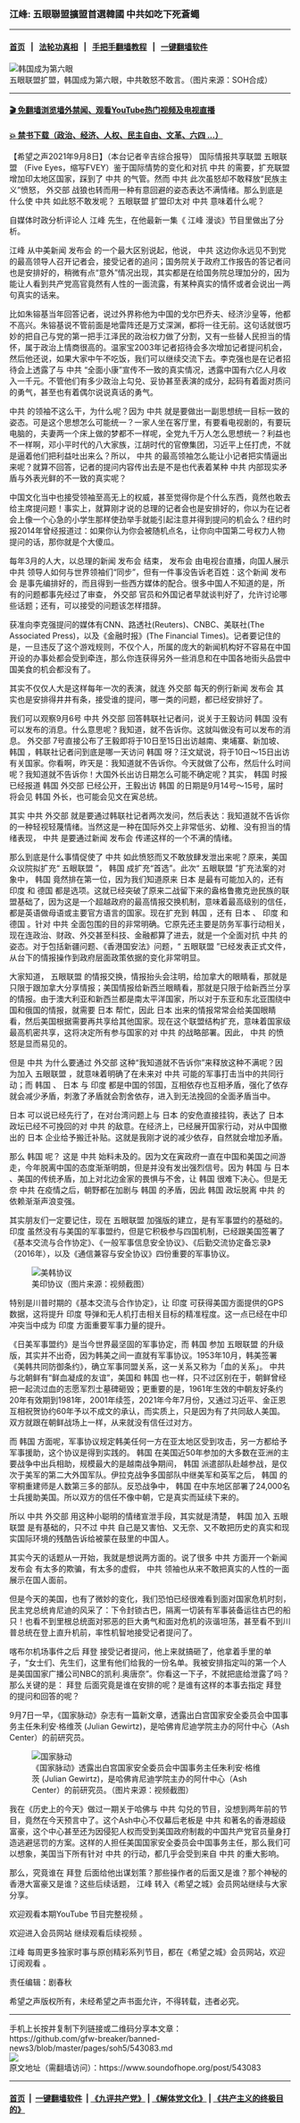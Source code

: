 ### 江峰: 五眼聯盟擴盟首選韓國 中共如吃下死蒼蠅
------------------------

#### [首页](https://github.com/gfw-breaker/banned-news3/blob/master/README.md) &nbsp;&nbsp;|&nbsp;&nbsp; [法轮功真相](https://github.com/begood0513/basic/blob/master/README.md)  &nbsp;&nbsp;|&nbsp;&nbsp; [手把手翻墙教程](https://github.com/gfw-breaker/guides/wiki)  &nbsp;&nbsp;|&nbsp;&nbsp; [一键翻墙软件](https://github.com/gfw-breaker/nogfw/blob/master/README.md)  



<div><img alt="韩国成为第六眼" src="https://img.soundofhope.org/2021-09/1631134828788.jpg"/>
<br/><figcaption class="caption">
 五眼联盟扩盟，韩国成为第六眼，中共敢怒不敢言。（图片来源：SOH合成）
</figcaption></div><hr/>

#### [ 🎬  免翻墙浏览墙外禁闻、观看YouTube热门视频及电视直播](https://github.com/gfw-breaker/HelloWorld)

#### [ 💥  禁书下载（政治、经济、人权、民主自由、文革、六四 ...）](https://github.com/gfw-breaker/books/blob/master/README.md)

<div><div class="Content__Wrapper sc-1bvya0-0 grZQxZ">
 <p class="meta-top">
  <span class="meta">
   【希望之声2021年9月8日】（本台记者辛吉综合报导）
  </span>
  国际情报共享联盟
  <ok href="/term/7265">
   五眼联盟
  </ok>
  （Five Eyes，缩写FVEY）鉴于国际情势的变化和对抗
  <ok href="/term/1059">
   中共
  </ok>
  的需要，扩充联盟增加印太地区国家，踩到了
  <ok href="/term/1059">
   中共
  </ok>
  的气管。然而
  <ok href="/term/1059">
   中共
  </ok>
  此次虽怒却不敢释放“民族主义”愤怒，
  <ok href="/term/10404">
   外交部
  </ok>
  战狼也转而用一种有意回避的姿态表达不满情绪。那么到底是什么使
  <ok href="/term/1059">
   中共
  </ok>
  如此怒不敢发呢？
  <ok href="/term/7265">
   五眼联盟
  </ok>
  扩盟印太对
  <ok href="/term/1059">
   中共
  </ok>
  意味着什么呢？
 </p>
 <p>
  自媒体时政分析评论人
  <ok href="/term/3461">
   江峰
  </ok>
  先生，在他最新一集《
  <ok href="/term/3461">
   江峰
  </ok>
  漫谈》节目里做出了分析。
 </p>
 <div class="AD_Embed__Wrap-sc-1xslmin-0 igMuqX module desktop">
  <div>
  </div>
 </div>
 <p>
  <ok href="/term/3461">
   江峰
  </ok>
  从中美新闻
  <ok href="/term/12872">
   发布会
  </ok>
  的一个最大区别说起，他说，
  <ok href="/term/1059">
   中共
  </ok>
  这边你永远见不到党的最高领导人召开记者会，接受记者的追问；国务院关于政府工作报告的答记者问也是安排好的，稍微有点“意外”情况出现，其实都是在给国务院总理加分的，因为能让人看到共产党高官竟然有人性的一面流露，有某种真实的情怀或者会说出一两句真实的话来。
 </p>
 <p>
  比如朱镕基当年回答记者，说过外界称他为中国的戈尔巴乔夫、经济沙皇等，他都不高兴。朱镕基说不管前面是地雷阵还是万丈深渊，都将一往无前。这句话就很巧妙的把自己与党的第一把手江泽民的政治权力做了分割，又有一些替人民担当的情怀，属于政治上情商很高的。温家宝2003年记者招待会多次增加记者提问机会，然后他还说，如果大家中午不吃饭，我们可以继续交流下去。李克强也是在记者招待会上透露了与
  <ok href="/term/1059">
   中共
  </ok>
  “全面小康”宣传不一致的真实情况，透露中国有六亿人月收入一千元。不管他们有多少政治上勾兑、妥协甚至表演的成分，起码有着面对质问的勇气，甚至也有着偶尔说说真话的勇气。
 </p>
 <p>
  <ok href="/term/1059">
   中共
  </ok>
  的领袖不这么干，为什么呢？因为
  <ok href="/term/1059">
   中共
  </ok>
  就是要做出一副思想统一目标一致的姿态。可是这个思想怎么可能统一？一家人坐在客厅里，有要看电视剧的，有要玩电脑的，夫妻两一个床上做的梦都不一样呢，全党九千万人怎么思想统一？利益也不一样啊，邓小平时代的八大家族，江胡时代的官僚集团，习近平上任打虎，不就是逼着他们把利益吐出来么？所以，
  <ok href="/term/1059">
   中共
  </ok>
  的最高领袖怎么能让小记者把实情逼出来呢？就算不回答，记者的提问内容传出去是不是也代表着某种
  <ok href="/term/1059">
   中共
  </ok>
  内部现实矛盾与外表光鲜的不一致的真实呢？
 </p>
 <p>
  中国文化当中也接受领袖至高无上的权威，甚至觉得你是个什么东西，竟然也敢去给主席提问题！事实上，就算刚才说的总理的记者会也是安排好的，你以为在记者会上像一个心急的小学生那样使劲举手就能引起注意并得到提问的机会么？纽约时报2014年曾经报道过：如果你认为你会被随机点名，让你向中国第二号权力人物提问的话，那你就是个大傻瓜。
 </p>
 <p>
  每年3月的人大，以总理的新闻
  <ok href="/term/12872">
   发布会
  </ok>
  结束，
  <ok href="/term/12872">
   发布会
  </ok>
  由电视台直播，向国人展示
  <ok href="/term/1059">
   中共
  </ok>
  领导人如何与世界领袖们“同步”，但有一件事没告诉老百姓：这个新闻
  <ok href="/term/12872">
   发布会
  </ok>
  是事先编排好的，而且得到一些西方媒体的配合。很多中国人不知道的是，所有的问题都事先经过了审查，
  <ok href="/term/10404">
   外交部
  </ok>
  官员和外国记者早就谈判好了，允许讨论哪些话题；还有，可以接受的问题该怎样措辞。
 </p>
 <p>
  获准向李克强提问的媒体有CNN、路透社(Reuters)、CNBC、美联社(The Associated Press)，以及《金融时报》(The Financial Times)。记者要记住的是，一旦违反了这个游戏规则，不仅个人，所属的庞大的新闻机构好不容易在中国开设的办事处都会受到牵连，那么你连获得另外一些消息和在中国各地街头品尝中国美食的机会都没有了。
 </p>
 <div class="AD_Embed__Wrap-sc-1xslmin-0 igMuqX module desktop">
  <div>
  </div>
 </div>
 <p>
  其实不仅仅人大是这样每年一次的表演，就连
  <ok href="/term/10404">
   外交部
  </ok>
  每天的例行新闻
  <ok href="/term/12872">
   发布会
  </ok>
  其实也是安排得井井有条，接受谁的提问，哪一类的问题，都已经安排好了。
 </p>
 <p>
  我们可以观察9月6号
  <ok href="/term/1059">
   中共
  </ok>
  <ok href="/term/10404">
   外交部
  </ok>
  回答韩联社记者问，说关于王毅访问
  <ok href="/term/1700">
   韩国
  </ok>
  没有可以发布的消息。什么意思呢？我知道，就不告诉你。这就叫做没有可以发布的消息。
  <ok href="/term/10404">
   外交部
  </ok>
  7号直接公布了王毅即将于10日至15日出访越南、柬埔寨、新加坡、
  <ok href="/term/1700">
   韩国
  </ok>
  ，韩联社记者问到底是哪一天访问
  <ok href="/term/1700">
   韩国
  </ok>
  呀？汪文斌说，将于10日～15日出访有关国家。你看啊，昨天是：我知道就不告诉你。今天就做了公布，然后什么时间呢？我知道就不告诉你！大国外长出访日期怎么可能不确定呢？其实，
  <ok href="/term/1700">
   韩国
  </ok>
  时报已经报道
  <ok href="/term/1700">
   韩国
  </ok>
  <ok href="/term/10404">
   外交部
  </ok>
  已经公开，王毅出访
  <ok href="/term/1700">
   韩国
  </ok>
  的日期是9月14号～15号，届时将会见
  <ok href="/term/1700">
   韩国
  </ok>
  外长，也可能会见文在寅总统。
 </p>
 <p>
  其实
  <ok href="/term/1059">
   中共
  </ok>
  <ok href="/term/10404">
   外交部
  </ok>
  就是要通过韩联社记者两次发问，然后表达：我知道就不告诉你的一种轻视轻蔑情绪。当然这是一种在国际外交上非常低劣、幼稚、没有担当的情绪表现，
  <ok href="/term/1059">
   中共
  </ok>
  是要通过新闻
  <ok href="/term/12872">
   发布会
  </ok>
  传递这样的一个不满的情绪。
 </p>
 <p>
  那么到底是什么事情促使了
  <ok href="/term/1059">
   中共
  </ok>
  如此愤怒而又不敢放肆发泄出来呢？原来，美国众议院拟扩充“
  <ok href="/term/7265">
   五眼联盟
  </ok>
  ”，
  <ok href="/term/1700">
   韩国
  </ok>
  成扩充“首选”。此次“
  <ok href="/term/7265">
   五眼联盟
  </ok>
  ”扩充法案的对象中，
  <ok href="/term/1700">
   韩国
  </ok>
  竟然排在第一位，因为我们知道原来
  <ok href="/term/1442">
   日本
  </ok>
  是最有可能加入的，还有
  <ok href="/term/1696">
   印度
  </ok>
  和
  <ok href="/term/2242">
   德国
  </ok>
  都是选项。这就已经突破了原来二战留下来的盎格鲁撒克逊民族的联盟基础了，因为这是一个超越政府的最高情报交换机制，意味着最高级别的信任，都是英语做母语或主要官方语言的国家。现在扩充到
  <ok href="/term/1700">
   韩国
  </ok>
  ，还有
  <ok href="/term/1442">
   日本
  </ok>
  、
  <ok href="/term/1696">
   印度
  </ok>
  和
  <ok href="/term/2242">
   德国
  </ok>
  。针对
  <ok href="/term/1059">
   中共
  </ok>
  全面包围的目的非常明确。它原先还主要是防务军事行动相关，现在连政治、财政、外交甚至科技、金融都算了进去，就是一个全面对抗
  <ok href="/term/1059">
   中共
  </ok>
  的姿态。对于包括新疆问题、《香港国安法》问题，“
  <ok href="/term/7265">
   五眼联盟
  </ok>
  ”已经发表正式文件，从台下的情报操作到政府层面政策依据的变化非常明显。
 </p>
 <p>
  大家知道，
  <ok href="/term/7265">
   五眼联盟
  </ok>
  的情报交换，情报抬头会注明，给加拿大的眼睛看，那就是只限于跟加拿大分享情报；美国情报给新西兰眼睛看，那就是只限于给新西兰分享的情报。由于澳大利亚和新西兰都是南太平洋国家，所以对于东亚和东北亚围绕中国和俄国的情报，就需要
  <ok href="/term/1442">
   日本
  </ok>
  帮忙，因此
  <ok href="/term/1442">
   日本
  </ok>
  出来的情报常常会给美国眼睛看，然后美国根据需要再共享给其他国家。现在这个联盟结构扩充，意味着国家级最高机密共享，这将决定所有参与国家的对
  <ok href="/term/1059">
   中共
  </ok>
  的战略部署。因此，
  <ok href="/term/1059">
   中共
  </ok>
  的愤怒是显而易见的。
 </p>
 <p>
  但是
  <ok href="/term/1059">
   中共
  </ok>
  为什么要通过
  <ok href="/term/10404">
   外交部
  </ok>
  这种“我知道就不告诉你”来释放这种不满呢？因为加入
  <ok href="/term/7265">
   五眼联盟
  </ok>
  ，就意味着明确了在未来对
  <ok href="/term/1059">
   中共
  </ok>
  可能的军事打击当中的共同行动；而
  <ok href="/term/1700">
   韩国
  </ok>
  、
  <ok href="/term/1442">
   日本
  </ok>
  与
  <ok href="/term/1696">
   印度
  </ok>
  都是中国的邻国，互相依存也互相矛盾，强化了依存就会减少矛盾，刺激了矛盾就会割舍依存，进入到无法挽回的全面矛盾当中。
 </p>
 <div class="AD_Embed__Wrap-sc-1xslmin-0 igMuqX module desktop">
  <div>
  </div>
 </div>
 <p>
  <ok href="/term/1442">
   日本
  </ok>
  可以说已经先行了，在对台湾问题上与
  <ok href="/term/1442">
   日本
  </ok>
  的安危直接挂钩，表达了
  <ok href="/term/1442">
   日本
  </ok>
  政坛已经不可挽回的对
  <ok href="/term/1059">
   中共
  </ok>
  的敌意。在经济上，已经展开国家行动，对从中国撤出的
  <ok href="/term/1442">
   日本
  </ok>
  企业给予搬迁补贴。这就是我刚才说的减少依存，自然就会增加矛盾。
 </p>
 <p>
  那么
  <ok href="/term/1700">
   韩国
  </ok>
  呢？ 这是
  <ok href="/term/1059">
   中共
  </ok>
  始料未及的。因为文在寅政府一直在中国和美国之间游走，今年脱离中国的态度渐渐明朗，但是并没有发出强烈信号。因为
  <ok href="/term/1700">
   韩国
  </ok>
  与
  <ok href="/term/1442">
   日本
  </ok>
  、美国的传统矛盾，加上对北边金家的畏惧与不舍，让
  <ok href="/term/1700">
   韩国
  </ok>
  很难下决心。但是无奈
  <ok href="/term/1059">
   中共
  </ok>
  在疫情之后，朝野都在加剧与
  <ok href="/term/1700">
   韩国
  </ok>
  的矛盾，因此
  <ok href="/term/1700">
   韩国
  </ok>
  政坛脱离
  <ok href="/term/1059">
   中共
  </ok>
  的依赖渐渐声浪变强。
 </p>
 <p>
  其实朋友们一定要记住，现在
  <ok href="/term/7265">
   五眼联盟
  </ok>
  加强版的建立，是有军事盟约的基础的。
  <ok href="/term/1696">
   印度
  </ok>
  虽然没有与美国的军事盟约，但是它积极参与四国机制，已经跟美国签署了《基本交流与合作协定》、《一般军事信息安全协议》、《后勤交流协定备忘录》（2016年），以及《通信兼容与安全协议》四份重要的军事协议。
 </p>
 <figure class="OImage__StyledFigure-sc-1lfley0-0 hHSfVg">
  <img alt="美韩协议" src="https://img.soundofhope.org/2021-09/1631134554077.jpg"/>
  <br/><figcaption>
   美印协议（图片来源：视频截图）
  </figcaption>
 </figure>
 <p>
  特别是川普时期的《基本交流与合作协定》，让
  <ok href="/term/1696">
   印度
  </ok>
  可获得美国方面提供的GPS数据，这将提升
  <ok href="/term/1696">
   印度
  </ok>
  导弹和无人机打击相关目标的精准程度。这一点已经在中印冲突当中成为
  <ok href="/term/1696">
   印度
  </ok>
  方面重要军事力量的提升。
 </p>
 <p>
  《日美军事盟约》是当今世界最坚固的军事协定，而
  <ok href="/term/1700">
   韩国
  </ok>
  参加
  <ok href="/term/7265">
   五眼联盟
  </ok>
  的升级版，其实并不出奇，因为韩美之间一直就有军事协议。1953年10月，韩美签署《美韩共同防御条约》，确立军事同盟关系，这一关系又称为「血的关系」。
  <ok href="/term/1059">
   中共
  </ok>
  与北朝鲜有“鲜血凝成的友谊”，美国和
  <ok href="/term/1700">
   韩国
  </ok>
  也一样，只不过区别在于，朝鲜曾经把一起流过血的志愿军烈士墓碑砸毁；更重要的是，1961年生效的中朝友好条约20年有效期到1981年，2001年续签，2021年今年7月份，又通过习近平、金正恩互相祝贺协约60年予以不成文的承认，而实质上，只是因为有了共同敌人美国。双方就跟在朝鲜战场上一样，从来就没有信任过对方。
 </p>
 <p>
  而
  <ok href="/term/1700">
   韩国
  </ok>
  方面呢，军事协议规定韩美任何一方在亚太地区受到攻击，另一方都给予军事援助，这个协议是得到实践的。
  <ok href="/term/1700">
   韩国
  </ok>
  在美国近50年参加的大多数在亚洲的主要战争中出兵相助，规模最大的是越南战争期间，
  <ok href="/term/1700">
   韩国
  </ok>
  派遣部队赴越参战，是仅次于美军的第二大外国军队。伊拉克战争多国部队中继美军和英军之后，
  <ok href="/term/1700">
   韩国
  </ok>
  的宰桐重建师是人数第三多的部队。反恐战争中，
  <ok href="/term/1700">
   韩国
  </ok>
  在中东地区部署了24,000名士兵援助美国。所以双方的信任不像中朝，它是真实而延续下来的。
 </p>
 <p>
  所以
  <ok href="/term/1059">
   中共
  </ok>
  <ok href="/term/10404">
   外交部
  </ok>
  用这种小聪明的情绪宣泄手段，其实就是清楚，
  <ok href="/term/1700">
   韩国
  </ok>
  加入
  <ok href="/term/7265">
   五眼联盟
  </ok>
  是有基础的，只不过
  <ok href="/term/1059">
   中共
  </ok>
  自己是又害怕、又无奈、又不敢把历史的真实和现实国际环境的残酷告诉给被蒙在鼓里的中国人。
 </p>
 <div class="AD_Embed__Wrap-sc-1xslmin-0 igMuqX module desktop">
  <div>
  </div>
 </div>
 <p>
  其实今天的话题从一开始，我就是想说两方面的。说了很多
  <ok href="/term/1059">
   中共
  </ok>
  方面开一个新闻
  <ok href="/term/12872">
   发布会
  </ok>
  有太多的欺骗，有太多的虚假，
  <ok href="/term/1059">
   中共
  </ok>
  领袖也从来不敢把真实的人性的一面展示在国人面前。
 </p>
 <p>
  但是今天的美国，也有了微妙的变化，我们恐怕已经很难看到面对国家危机时刻，民主党总统肯尼迪的风采了：下令封锁古巴，隔离一切装有军事装备运往古巴的船只！也看不到里根总统面对邪恶的巨大勇气和面对危机的诙谐坦荡，甚至看不到川普总统在登上直升机前，率性机智地接受记者提问了。
 </p>
 <p>
  喀布尔机场事件之后
  <ok href="/term/3365">
   拜登
  </ok>
  接受记者提问，他上来就搞砸了，他拿着手里的单子，“女士们、先生们，这里有他们给我的一份名单。我被安排指定叫的第一个人是美国国家广播公司NBC的凯利.奥唐奈”。你看这一下子，不就把底给泄露了吗？那么关键的是：
  <ok href="/term/3365">
   拜登
  </ok>
  后面究竟是谁在安排的呢？是谁有这样的本事去指定
  <ok href="/term/3365">
   拜登
  </ok>
  的提问和回答的呢？
 </p>
 <p>
  9月7日一早，《国家脉动》杂志有一篇新文章，透露出白宫国家安全委员会中国事务主任朱利安·格维茨 (Julian Gewirtz)，是哈佛肯尼迪学院主办的阿什中心（Ash Center）的前研究员。
 </p>
 <figure class="OImage__StyledFigure-sc-1lfley0-0 hHSfVg">
  <img alt="国家脉动" src="https://img.soundofhope.org/2021-09/1631134699875.jpg"/>
  <br/><figcaption>
   《国家脉动》透露出白宫国家安全委员会中国事务主任朱利安·格维茨 (Julian Gewirtz)，是哈佛肯尼迪学院主办的阿什中心（Ash Center）的前研究员。（图片来源：视频截图）
  </figcaption>
 </figure>
 <p>
  我在《历史上的今天》做过一期关于哈佛与
  <ok href="/term/1059">
   中共
  </ok>
  勾兑的节目，没想到两年前的节目，竟然在今天预言中了。这个Ash中心不仅幕后老板是
  <ok href="/term/1059">
   中共
  </ok>
  和著名的香港超级富豪，这个中心甚至还为因侵犯人权而受到美国政府制裁的中国共产党官员量身打造逃避惩罚的方案。这样的人担任美国国家安全委员会中国事务主任，那么我们可以想象，美国当下所有针对
  <ok href="/term/1059">
   中共
  </ok>
  的行动，都几乎会受到来自
  <ok href="/term/1059">
   中共
  </ok>
  的重大影响。
 </p>
 <p>
  那么，究竟谁在
  <ok href="/term/3365">
   拜登
  </ok>
  后面给他出谋划策？那些操作者的后面又是谁？那个神秘的香港大富豪又是谁？这些后续话题，
  <ok href="/term/3461">
   江峰
  </ok>
  转入《希望之城》会员网站继续与大家分享。
 </p>
 <p>
  欢迎观看本期YouTube
  <ok href="https://youtu.be/X09k9OGOSt8">
   节目完整视频
  </ok>
  。
 </p>
 <p>
  欢迎进入会员网站
  <ok href="https://landofhope.tv/p/2106">
   继续观看后续视频
  </ok>
  。
 </p>
 <p>
  <ok href="https://www.soundofhope.org/term/3461">
   江峰
  </ok>
  每周更多独家时事与原创精彩系列节目，都在《希望之城》会员网站，欢迎
  <ok href="https://landofhope.tv/jiangfeng">
   订阅观看
  </ok>
  。
 </p>
 <p class="meta-btm">
  责任编辑：剧春秋
 </p>
 <p class="meta-btm">
  希望之声版权所有，未经希望之声书面允许，不得转载，违者必究。
 </p>
</div>
</div>
<hr/>
手机上长按并复制下列链接或二维码分享本文章：<br/>
https://github.com/gfw-breaker/banned-news3/blob/master/pages/soh5/543083.md <br/>
<a href='https://github.com/gfw-breaker/banned-news3/blob/master/pages/soh5/543083.md'><img src='https://github.com/gfw-breaker/banned-news3/blob/master/pages/soh5/543083.md.png'/></a> <br/>
原文地址（需翻墙访问）：https://www.soundofhope.org/post/543083


------------------------
#### [首页](https://github.com/gfw-breaker/banned-news3/blob/master/README.md) &nbsp;|&nbsp; [一键翻墙软件](https://github.com/gfw-breaker/nogfw/blob/master/README.md) &nbsp;| [《九评共产党》](https://github.com/gfw-breaker/9ping.md/blob/master/README.md#九评之一评共产党是什么) | [《解体党文化》](https://github.com/gfw-breaker/jtdwh.md/blob/master/README.md) | [《共产主义的终极目的》](https://github.com/gfw-breaker/gczydzjmd.md/blob/master/README.md)


<img src='http://gfw-breaker.win/banned-news3/pages/soh5/543083.md' width='0px' height='0px'/>